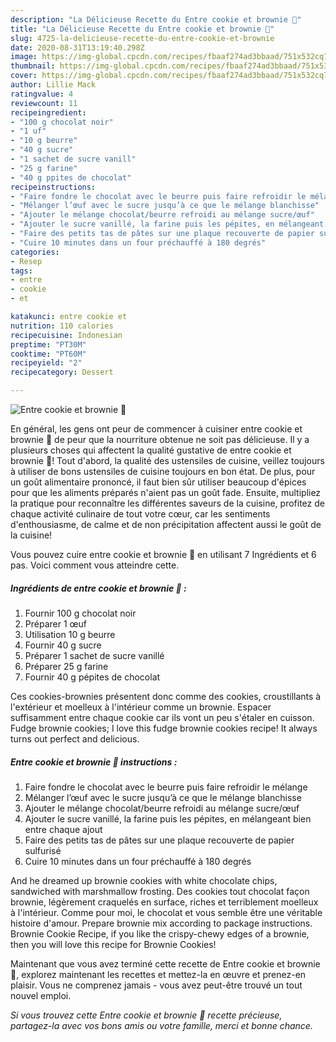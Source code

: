 ```yaml
---
description: "La Délicieuse Recette du Entre cookie et brownie 🍫"
title: "La Délicieuse Recette du Entre cookie et brownie 🍫"
slug: 4725-la-delicieuse-recette-du-entre-cookie-et-brownie
date: 2020-08-31T13:19:40.298Z
image: https://img-global.cpcdn.com/recipes/fbaaf274ad3bbaad/751x532cq70/entre-cookie-et-brownie-🍫-photo-principale-de-la-recette.jpg
thumbnail: https://img-global.cpcdn.com/recipes/fbaaf274ad3bbaad/751x532cq70/entre-cookie-et-brownie-🍫-photo-principale-de-la-recette.jpg
cover: https://img-global.cpcdn.com/recipes/fbaaf274ad3bbaad/751x532cq70/entre-cookie-et-brownie-🍫-photo-principale-de-la-recette.jpg
author: Lillie Mack
ratingvalue: 4
reviewcount: 11
recipeingredient:
- "100 g chocolat noir"
- "1 uf"
- "10 g beurre"
- "40 g sucre"
- "1 sachet de sucre vanill"
- "25 g farine"
- "40 g ppites de chocolat"
recipeinstructions:
- "Faire fondre le chocolat avec le beurre puis faire refroidir le mélange"
- "Mélanger l’œuf avec le sucre jusqu’à ce que le mélange blanchisse"
- "Ajouter le mélange chocolat/beurre refroidi au mélange sucre/œuf"
- "Ajouter le sucre vanillé, la farine puis les pépites, en mélangeant bien entre chaque ajout"
- "Faire des petits tas de pâtes sur une plaque recouverte de papier sulfurisé"
- "Cuire 10 minutes dans un four préchauffé à 180 degrés"
categories:
- Resep
tags:
- entre
- cookie
- et

katakunci: entre cookie et 
nutrition: 110 calories
recipecuisine: Indonesian
preptime: "PT30M"
cooktime: "PT60M"
recipeyield: "2"
recipecategory: Dessert

---
```



![Entre cookie et brownie 🍫](https://img-global.cpcdn.com/recipes/fbaaf274ad3bbaad/751x532cq70/entre-cookie-et-brownie-🍫-photo-principale-de-la-recette.jpg)

En général, les gens ont peur de commencer à cuisiner entre cookie et brownie 🍫 de peur que la nourriture obtenue ne soit pas délicieuse. Il y a plusieurs choses qui affectent la qualité gustative de entre cookie et brownie 🍫! Tout d'abord, la qualité des ustensiles de cuisine, veillez toujours à utiliser de bons ustensiles de cuisine toujours en bon état. De plus, pour un goût alimentaire prononcé, il faut bien sûr utiliser beaucoup d'épices pour que les aliments préparés n'aient pas un goût fade. Ensuite, multipliez la pratique pour reconnaître les différentes saveurs de la cuisine, profitez de chaque activité culinaire de tout votre cœur, car les sentiments d'enthousiasme, de calme et de non précipitation affectent aussi le goût de la cuisine!

<!--inarticleads1-->

Vous pouvez cuire entre cookie et brownie 🍫 en utilisant 7 Ingrédients et 6 pas. Voici comment vous atteindre cette.

##### Ingrédients de entre cookie et brownie 🍫 :

1. Fournir 100 g chocolat noir
1. Préparer 1 œuf
1. Utilisation 10 g beurre
1. Fournir 40 g sucre
1. Préparer 1 sachet de sucre vanillé
1. Préparer 25 g farine
1. Fournir 40 g pépites de chocolat


Ces cookies-brownies présentent donc comme des cookies, croustillants à l&#39;extérieur et moelleux à l&#39;intérieur comme un brownie. Espacer suffisamment entre chaque cookie car ils vont un peu s&#39;étaler en cuisson. Fudge brownie cookies; I love this fudge brownie cookies recipe! It always turns out perfect and delicious. 

<!--inarticleads2-->

##### Entre cookie et brownie 🍫 instructions :

1. Faire fondre le chocolat avec le beurre puis faire refroidir le mélange
1. Mélanger l’œuf avec le sucre jusqu’à ce que le mélange blanchisse
1. Ajouter le mélange chocolat/beurre refroidi au mélange sucre/œuf
1. Ajouter le sucre vanillé, la farine puis les pépites, en mélangeant bien entre chaque ajout
1. Faire des petits tas de pâtes sur une plaque recouverte de papier sulfurisé
1. Cuire 10 minutes dans un four préchauffé à 180 degrés


And he dreamed up brownie cookies with white chocolate chips, sandwiched with marshmallow frosting. Des cookies tout chocolat façon brownie, légèrement craquelés en surface, riches et terriblement moelleux à l&#39;intérieur. Comme pour moi, le chocolat et vous semble être une véritable histoire d&#39;amour. Prepare brownie mix according to package instructions. Brownie Cookie Recipe, if you like the crispy-chewy edges of a brownie, then you will love this recipe for Brownie Cookies! 

<!--inarticleads1-->

<p>
Maintenant que vous avez terminé cette recette de Entre cookie et brownie 🍫, explorez maintenant les recettes et mettez-la en œuvre et prenez-en plaisir. Vous ne comprenez jamais - vous avez peut-être trouvé un tout nouvel emploi.
</p>

<p>
<i>Si vous trouvez cette Entre cookie et brownie 🍫 recette précieuse, partagez-la avec vos bons amis ou votre famille, merci et bonne chance.</i>
</p>

